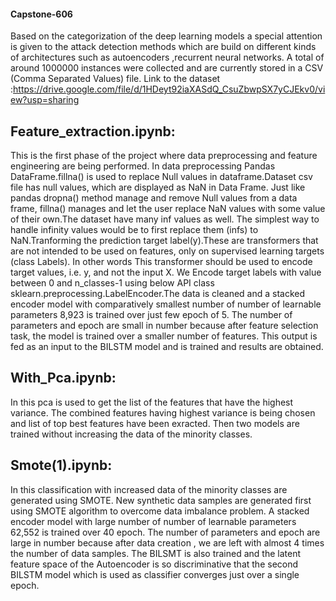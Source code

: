 #### Capstone-606
Based on the categorization of the deep learning models a special attention is given to the attack detection methods which are build on different kinds of architectures such as autoencoders ,recurrent neural networks.
A total of around 1000000 instances were collected and are currently stored in a CSV (Comma Separated Values) file. Link to the dataset :https://drive.google.com/file/d/1HDeyt92iaXASdQ_CsuZbwpSX7yCJEkv0/view?usp=sharing
## Feature_extraction.ipynb: 
This is the first phase of the project where data preprocessing and feature engineering are being performed. In data preprocessing Pandas DataFrame.fillna() is used to replace Null values in dataframe.Dataset csv file has null values, which are displayed as NaN in Data Frame. Just like pandas dropna() method manage and remove Null values from a data frame, fillna() manages and let the user replace NaN values with some value of their own.The dataset have many inf values as well. The simplest way to handle infinity values would be to first replace them (infs) to NaN.Tranforming the prediction target label(y).These are transformers that are not intended to be used on features, only on supervised learning targets (class Labels). In other words This transformer should be used to encode target values, i.e. y, and not the input X. We Encode target labels with value between 0 and n_classes-1 using below API class sklearn.preprocessing.LabelEncoder.The data is cleaned  and a stacked encoder model with comparatively smallest number of number of learnable parameters  8,923  is trained over just few epoch of 5. The number of parameters and epoch are small in number because after feature selection task, the model is trained over a smaller number of features. This output is fed as an input to the BILSTM model and is trained and results are obtained. 
## With_Pca.ipynb: 
In this pca is used to get the list of the features that have the highest variance. The combined features having highest variance is being chosen and list of top best features have been exracted. Then two models are trained without increasing the data of the minority classes.
## Smote(1).ipynb:
In this classification with increased data of the minority classes are generated using SMOTE.
New synthetic data samples are generated first using SMOTE algorithm to overcome data imbalance problem. A stacked encoder model with large number of number of learnable parameters 62,552 is trained over 40 epoch. The number of parameters and epoch are large in number because after data creation , we are left with almost 4 times the number of data samples. The BILSMT is also trained and the latent feature space of the Autoencoder is so discriminative that the second BILSTM model which is used as classifier converges just over a single epoch.  

